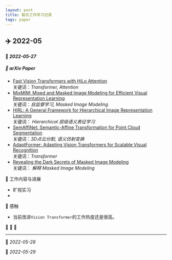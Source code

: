 ```yaml
---
layout: post
title: 每日工作学习记录
tags: paper
---
```


## ✈️ 2022-05

#### 🐯 *2022-05-27*
##### 🍉 arXiv Paper
  - [Fast Vision Transformers with HiLo Attention ](https://arxiv.org/pdf/2205.13213.pdf) <br>关键词：*Transformer, Attention*
  - [MixMIM: Mixed and Masked Image Modeling for Efficient Visual Representation Learning](https://arxiv.org/pdf/2205.13137.pdf) <br>关键词：*自监督学习, Masked Image Modeling*
  - [HIRL: A General Framework for Hierarchical Image Representation Learning](https://arxiv.org/pdf/2205.13159.pdf)<br>关键词： *Hierarchical 层级语义表征学习*
  - [SemAffiNet: Semantic-Affine Transformation for Point Cloud Segmentation](https://arxiv.org/pdf/2205.13490.pdf)<br>关键词：*3D点云分割, 语义仿射变换*
  - [AdaptFormer: Adapting Vision Transformers for Scalable Visual Recognition](https://arxiv.org/pdf/2205.13535.pdf)<br>关键词：*Transformer*
  - [Revealing the Dark Secrets of Masked Image Modeling](https://arxiv.org/pdf/2205.13543.pdf)<br>关键词： *解释 Masked Image Modeling*

🍉 工作内容与进展
  - 旷视实习
  -  
🍉 感触
  - 当前改进`Vision Transformer`的工作热度还是很高。

🌙 🌙 🌙 

---

🐯 *2022-05-28*



🐯 *2022-05-29*